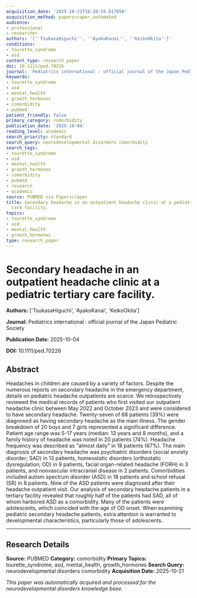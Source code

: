 ```yaml
---
acquisition_date: '2025-10-21T16:20:55.817850'
acquisition_method: paperscraper_automated
audience:
- professional
- researcher
authors: '[''TsukasaHiguchi'', ''AyakoKanai'', ''KeikoOkita'']'
conditions:
- tourette_syndrome
- asd
content_type: research_paper
doi: 10.1111/ped.70226
journal: 'Pediatrics international : official journal of the Japan Pediatric Society'
keywords:
- tourette_syndrome
- asd
- mental_health
- growth_hormones
- comorbidity
- pubmed
patient_friendly: false
primary_category: comorbidity
publication_date: '2025-10-04'
reading_level: academic
search_priority: standard
search_query: neurodevelopmental disorders comorbidity
search_tags:
- tourette_syndrome
- asd
- mental_health
- growth_hormones
- comorbidity
- pubmed
- research
- academic
source: PUBMED via Paperscraper
title: Secondary headache in an outpatient headache clinic at a pediatric tertiary
  care facility.
topics:
- tourette_syndrome
- asd
- mental_health
- growth_hormones
type: research_paper
---
```


# Secondary headache in an outpatient headache clinic at a pediatric tertiary care facility.

**Authors:** ['TsukasaHiguchi', 'AyakoKanai', 'KeikoOkita']

**Journal:** Pediatrics international : official journal of the Japan Pediatric Society

**Publication Date:** 2025-10-04

**DOI:** 10.1111/ped.70226

## Abstract

Headaches in children are caused by a variety of factors. Despite the numerous reports on secondary headache in the emergency department, details on pediatric headache outpatients are scarce. We retrospectively reviewed the medical records of patients who first visited our outpatient headache clinic between May 2022 and October 2023 and were considered to have secondary headache. Twenty-seven of 68 patients (39%) were diagnosed as having secondary headache as the main illness. The gender breakdown of 20 boys and 7 girls represented a significant difference. Patient age range was 5-17 years (median: 13 years and 8 months), and a family history of headache was noted in 20 patients (74%). Headache frequency was described as "almost daily" in 18 patients (67%). The main diagnosis of secondary headache was psychiatric disorders (social anxiety disorder; SAD) in 13 patients, homeostatic disorders (orthostatic dysregulation; OD) in 9 patients, facial organ-related headache (FORH) in 3 patients, and nonvascular intracranial disease in 2 patients. Comorbidities included autism spectrum disorder (ASD) in 18 patients and school refusal (SR) in 8 patients. Nine of the ASD patients were diagnosed after their headache outpatient visit. Our analysis of secondary headache patients in a tertiary facility revealed that roughly half of the patients had SAD, all of whom harbored ASD as a comorbidity. Many of the patients were adolescents, which coincided with the age of OD onset. When examining pediatric secondary headache patients, extra attention is warranted to developmental characteristics, particularly those of adolescents.

---

## Research Details

**Source:** PUBMED
**Category:** comorbidity
**Primary Topics:** tourette_syndrome, asd, mental_health, growth_hormones
**Search Query:** neurodevelopmental disorders comorbidity
**Acquisition Date:** 2025-10-21

*This paper was automatically acquired and processed for the neurodevelopmental disorders knowledge base.*
